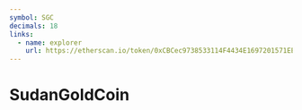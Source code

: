 ```yaml
---
symbol: SGC
decimals: 18
links:
  - name: explorer
    url: https://etherscan.io/token/0xCBCec9738533114F4434E1697201571EEf4dde32
---
```


# SudanGoldCoin

